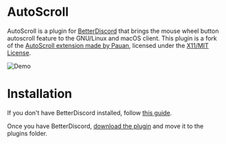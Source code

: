 # AutoScroll
AutoScroll is a plugin for [BetterDiscord](https://betterdiscord.app/) that brings the mouse wheel button autoscroll feature to the GNU/Linux and macOS client. This plugin is a fork of the [AutoScroll extension made by Pauan](https://github.com/Pauan/AutoScroll), licensed under the [X11/MIT License](https://github.com/hackermare/BD-AutoScroll/blob/main/LICENSE).

![Demo](https://cdn.discordapp.com/attachments/862296245922037800/934057299729870868/autoscroll.gif)

# Installation
If you don't have BetterDiscord installed, follow [this guide](https://github.com/BetterDiscord/BetterDiscord/wiki/Installation).

Once you have BetterDiscord, [download the plugin](https://github.com/hackermare/BD-AutoScroll/releases/latest) and move it to the plugins folder.
